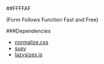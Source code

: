 #\#FFFFAF

(Form Follows Function Fast and Free)

###Dependencies

- [normalize.css](https://necolas.github.io/normalize.css/)
- [susy](http://susy.oddbird.net/)
- [lazysizes.js](https://github.com/aFarkas/lazysizes)
